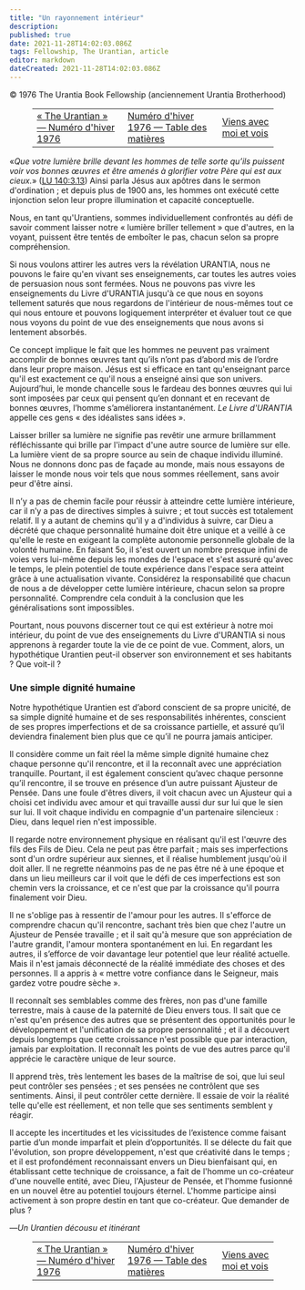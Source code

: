 ```yaml
---
title: "Un rayonnement intérieur"
description: 
published: true
date: 2021-11-28T14:02:03.086Z
tags: Fellowship, The Urantian, article
editor: markdown
dateCreated: 2021-11-28T14:02:03.086Z
---
```


<p class="v-card v-sheet theme--light grey lighten-3 px-2">© 1976 The Urantia Book Fellowship (anciennement Urantia Brotherhood)</p>
<figure class="table chapter-navigator">
  <table>
    <tbody>
      <tr>
        <td>
        <a href="/fr/article/The_Urantian/The_Urantian_1976_12">
          <span class="mdi mdi-arrow-left-drop-circle"></span><span class="pl-2">« The Urantian » — Numéro d'hiver 1976</span>
        </a>
        </td>
        <td>
        <a href="/fr/index/articles_the_urantian#numéro-d'hiver-1976">
          <span class="mdi mdi-book-open-variant"></span><span class="pl-2">Numéro d'hiver 1976 — Table des matières</span>
        </a>
        </td>
        <td>
        <a href="/fr/article/Wesley_James/Come_With_Me_And_See">
          <span class="pr-2">Viens avec moi et vois</span><span class="mdi mdi-arrow-right-drop-circle"></span>
        </a>
        </td>
      </tr>
    </tbody>
  </table>
</figure>



«_Que votre lumière brille devant les hommes de telle sorte qu’ils puissent voir vos bonnes œuvres et être amenés à glorifier votre Père qui est aux cieux._» ([LU 140:3.13](/fr/The_Urantia_Book/140#p3_13)) Ainsi parla Jésus aux apôtres dans le sermon d'ordination ; et depuis plus de 1900 ans, les hommes ont exécuté cette injonction selon leur propre illumination et capacité conceptuelle.

Nous, en tant qu'Urantiens, sommes individuellement confrontés au défi de savoir comment laisser notre « lumière briller tellement » que d'autres, en la voyant, puissent être tentés de emboîter le pas, chacun selon sa propre compréhension.

Si nous voulons attirer les autres vers la révélation URANTIA, nous ne pouvons le faire qu'en vivant ses enseignements, car toutes les autres voies de persuasion nous sont fermées. Nous ne pouvons pas vivre les enseignements du Livre d'URANTIA jusqu'à ce que nous en soyons tellement saturés que nous regardons de l'intérieur de nous-mêmes tout ce qui nous entoure et pouvons logiquement interpréter et évaluer tout ce que nous voyons du point de vue des enseignements que nous avons si lentement absorbés.

Ce concept implique le fait que les hommes ne peuvent pas vraiment accomplir de bonnes œuvres tant qu’ils n’ont pas d’abord mis de l’ordre dans leur propre maison. Jésus est si efficace en tant qu'enseignant parce qu'il est exactement ce qu'il nous a enseigné ainsi que son univers. Aujourd’hui, le monde chancelle sous le fardeau des bonnes œuvres qui lui sont imposées par ceux qui pensent qu’en donnant et en recevant de bonnes œuvres, l’homme s’améliorera instantanément. _Le Livre d'URANTIA_ appelle ces gens « des idéalistes sans idées ».

Laisser briller sa lumière ne signifie pas revêtir une armure brillamment réfléchissante qui brille par l'impact d'une autre source de lumière sur elle. La lumière vient de sa propre source au sein de chaque individu illuminé. Nous ne donnons donc pas de façade au monde, mais nous essayons de laisser le monde nous voir tels que nous sommes réellement, sans avoir peur d'être ainsi.

Il n’y a pas de chemin facile pour réussir à atteindre cette lumière intérieure, car il n’y a pas de directives simples à suivre ; et tout succès est totalement relatif. Il y a autant de chemins qu'il y a d'individus à suivre, car Dieu a décrété que chaque personnalité humaine doit être unique et a veillé à ce qu'elle le reste en exigeant la complète autonomie personnelle globale de la volonté humaine. En faisant 5o, il s'est ouvert un nombre presque infini de voies vers lui-même depuis les mondes de l'espace et s'est assuré qu'avec le temps, le plein potentiel de toute expérience dans l'espace sera atteint grâce à une actualisation vivante. Considérez la responsabilité que chacun de nous a de développer cette lumière intérieure, chacun selon sa propre personnalité. Comprendre cela conduit à la conclusion que les généralisations sont impossibles.

Pourtant, nous pouvons discerner tout ce qui est extérieur à notre moi intérieur, du point de vue des enseignements du Livre d'URANTIA si nous apprenons à regarder toute la vie de ce point de vue. Comment, alors, un hypothétique Urantien peut-il observer son environnement et ses habitants ? Que voit-il ?

### Une simple dignité humaine

Notre hypothétique Urantien est d’abord conscient de sa propre unicité, de sa simple dignité humaine et de ses responsabilités inhérentes, conscient de ses propres imperfections et de sa croissance partielle, et assuré qu’il deviendra finalement bien plus que ce qu’il ne pourra jamais anticiper.

Il considère comme un fait réel la même simple dignité humaine chez chaque personne qu'il rencontre, et il la reconnaît avec une appréciation tranquille. Pourtant, il est également conscient qu’avec chaque personne qu’il rencontre, il se trouve en présence d’un autre puissant Ajusteur de Pensée. Dans une foule d'êtres divers, il voit chacun avec un Ajusteur qui a choisi cet individu avec amour et qui travaille aussi dur sur lui que le sien sur lui. Il voit chaque individu en compagnie d'un partenaire silencieux : Dieu, dans lequel rien n'est impossible.

Il regarde notre environnement physique en réalisant qu'il est l'œuvre des fils des Fils de Dieu. Cela ne peut pas être parfait ; mais ses imperfections sont d'un ordre supérieur aux siennes, et il réalise humblement jusqu'où il doit aller. Il ne regrette néanmoins pas de ne pas être né à une époque et dans un lieu meilleurs car il voit que le défi de ces imperfections est son chemin vers la croissance, et ce n'est que par la croissance qu'il pourra finalement voir Dieu.

Il ne s'oblige pas à ressentir de l'amour pour les autres. Il s'efforce de comprendre chacun qu'il rencontre, sachant très bien que chez l'autre un Ajusteur de Pensée travaille ; et il sait qu'à mesure que son appréciation de l'autre grandit, l'amour montera spontanément en lui. En regardant les autres, il s’efforce de voir davantage leur potentiel que leur réalité actuelle. Mais il n'est jamais déconnecté de la réalité immédiate des choses et des personnes. Il a appris à « mettre votre confiance dans le Seigneur, mais gardez votre poudre sèche ».

Il reconnaît ses semblables comme des frères, non pas d'une famille terrestre, mais à cause de la paternité de Dieu envers tous. Il sait que ce n'est qu'en présence des autres que se présentent des opportunités pour le développement et l'unification de sa propre personnalité ; et il a découvert depuis longtemps que cette croissance n'est possible que par interaction, jamais par exploitation. Il reconnaît les points de vue des autres parce qu'il apprécie le caractère unique de leur source.

Il apprend très, très lentement les bases de la maîtrise de soi, que lui seul peut contrôler ses pensées ; et ses pensées ne contrôlent que ses sentiments. Ainsi, il peut contrôler cette dernière. Il essaie de voir la réalité telle qu'elle est réellement, et non telle que ses sentiments semblent y réagir.

Il accepte les incertitudes et les vicissitudes de l’existence comme faisant partie d’un monde imparfait et plein d’opportunités. Il se délecte du fait que l'évolution, son propre développement, n'est que créativité dans le temps ; et il est profondément reconnaissant envers un Dieu bienfaisant qui, en établissant cette technique de croissance, a fait de l'homme un co-créateur d'une nouvelle entité, avec Dieu, l'Ajusteur de Pensée, et l'homme fusionné en un nouvel être au potentiel toujours éternel. L'homme participe ainsi activement à son propre destin en tant que co-créateur. Que demander de plus ?

—_Un Urantien décousu et itinérant_



<figure class="table chapter-navigator">
  <table>
    <tbody>
      <tr>
        <td>
        <a href="/fr/article/The_Urantian/The_Urantian_1976_12">
          <span class="mdi mdi-arrow-left-drop-circle"></span><span class="pl-2">« The Urantian » — Numéro d'hiver 1976</span>
        </a>
        </td>
        <td>
        <a href="/fr/index/articles_the_urantian#numéro-d'hiver-1976">
          <span class="mdi mdi-book-open-variant"></span><span class="pl-2">Numéro d'hiver 1976 — Table des matières</span>
        </a>
        </td>
        <td>
        <a href="/fr/article/Wesley_James/Come_With_Me_And_See">
          <span class="pr-2">Viens avec moi et vois</span><span class="mdi mdi-arrow-right-drop-circle"></span>
        </a>
        </td>
      </tr>
    </tbody>
  </table>
</figure>
